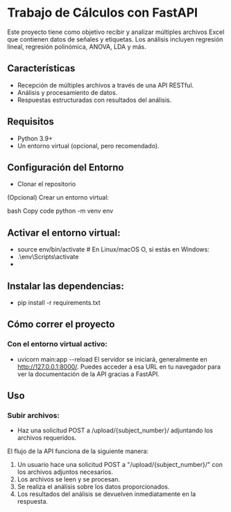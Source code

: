 # Trabajo de Cálculos con FastAPI

Este proyecto tiene como objetivo recibir y analizar múltiples archivos Excel que contienen datos de señales y etiquetas. Los análisis incluyen regresión lineal, regresión polinómica, ANOVA, LDA y más.

## Características

- Recepción de múltiples archivos a través de una API RESTful.
- Análisis y procesamiento de datos.
- Respuestas estructuradas con resultados del análisis.

## Requisitos

- Python 3.9+
- Un entorno virtual (opcional, pero recomendado).

## Configuración del Entorno

- Clonar el repositorio

(Opcional) Crear un entorno virtual:

bash
Copy code
python -m venv env
## Activar el entorno virtual:

- source env/bin/activate  # En Linux/macOS
O, si estás en Windows:
- .\env\Scripts\activate
- 
## Instalar las dependencias:

- pip install -r requirements.txt
## Cómo correr el proyecto
### Con el entorno virtual activo:
- uvicorn main:app --reload
El servidor se iniciará, generalmente en http://127.0.0.1:8000/. Puedes acceder a esa URL en tu navegador para ver la documentación de la API gracias a FastAPI.

## Uso
### Subir archivos:
- Haz una solicitud POST a /upload/{subject_number}/ adjuntando los archivos requeridos.

El flujo de la API funciona de la siguiente manera:

1. Un usuario hace una solicitud POST a "/upload/{subject_number}/" con los archivos adjuntos necesarios.
2. Los archivos se leen y se procesan.
3. Se realiza el análisis sobre los datos proporcionados.
4. Los resultados del análisis se devuelven inmediatamente en la respuesta.
